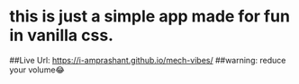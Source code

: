# this is just a simple app made for fun in vanilla css.

##Live Url: https://i-amprashant.github.io/mech-vibes/
##warning: reduce your volume😂
